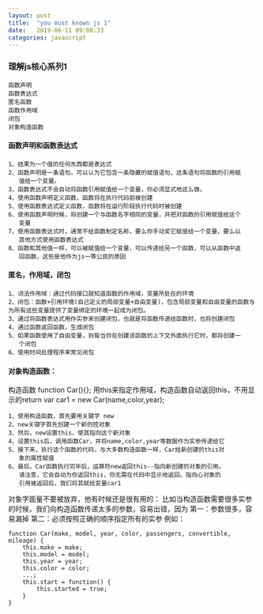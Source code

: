 ```yaml
---
layout: post
title:  "you must known js 1"
date:   2019-06-11 09:08:33
categories: javascript
---
```


### 理解js核心系列1
	
	函数声明
	函数表达式
	匿名函数
	函数作用域
	闭包
	对象构造函数
<!--more-->

#### 函数声明和函数表达式

	1、结果为一个值的任何东西都是表达式
	2、函数声明是一条语句，可以认为它包含一条隐藏的赋值语句，这条语句将函数的引用赋
	   值给一个变量。
	3、函数表达式不会自动将函数引用赋值给一个变量，你必须显式地这么做。
	4、使用函数声明定义函数，函数将在执行代码前被创建
	5、使用函数表达式定义函数，函数将在运行阶段执行代码时被创建
	6、使用函数声明时候，将创建一个与函数名字相同的变量，并把对函数的引用赋值给这个
	   变量
	7、使用函数表达式时，通常不给函数制定名称，要么你手动奖它赋值给一个变量，要么以
	   其他方式使用函数表达式
	8、函数和其他值一样，可以被赋值给一个变量，可以传递给另一个函数，可以从函数中返
	   回函数，这些是他作为js一等公民的原因


#### 匿名，作用域，闭包

	1、词法作用域：通过代码接口就知道函数的作用域，变量所处在的环境
	2、闭包：函数+引用环境(自己定义的局部变量+自由变量)，包含局部变量和自由变量的函数与为所有这些变量提供了变量绑定的环境一起成为闭包。
	3、通过将函数表达式用作实参来创建闭包，也就是将函数传递给函数时，也将创建闭包
	4、通过函数返回函数，生成闭包
	5、如果函数使用了自由变量，则每当你在创建该函数的上下文外面执行它时，都将创建一
	   个闭包
	6、使用时间处理程序来常见闭包



#### 对象构造函数：
构造函数 function Car(){}; 用this来指定作用域，构造函数自动返回this，不用显示的return
var car1 = new Car(name,color,year);

	1、使用构造函数，首先要用关键字 new
	2、new关键字首先创建一个新的控对象
	3、然后，new设置this，使其指向这个新对象
	4、设置this后，调用函数Car，并将name,color,year等数据作为实参传递给它
	5、接下来，执行这个函数的代码，与大多数构造函数一样，Car给新创建的this对
	   象的属性赋值
	6、最后，Car函数执行完毕后，运算符new返回this--指向新创建的对象的引用。
	   请注意，它会自动为你返回this，你无需在代码中显示地返回。指向心对象的
	   引用被返回后，我们将其赋给变量car1

对象字面量不要被放弃，他有时候还是很有用的：
比如当构造函数需要很多实参的时候，我们向构造函数传递太多的参数，容易出错，因为
第一：参数很多，容易漏掉
第二：必须按照正确的顺序指定所有的实参
例如：

	function Car(make, model, year, color, passengers, convertible, mileage) {
		this.make = make;
		this.model = model;
		this.year = year;
		this.color = color;
		...;
		this.start = function() {
			this.started = true;
		}
	}



















